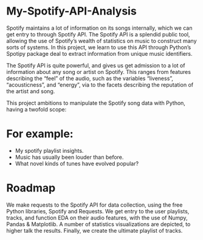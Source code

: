 # My-Spotify-API-Analysis

Spotify maintains a lot of information on its songs internally, which we can get entry to through Spotify API. The Spotify API is a splendid public tool, allowing the use of Spotify’s wealth of statistics on music to construct many sorts of systems. In this project, we learn to use this API through Python’s Spotipy package deal to extract information from unique music identifiers.</b>
 
The Spotify API is quite powerful, and gives us get admission to  a lot of information about any song or artist on Spotify. This ranges from features describing the “feel” of the audio, such as the variables “liveness”, “acousticness”, and “energy”, via to the facets describing the reputation of the artist and song.</b>
 
This project ambitions to manipulate the Spotify song data with Python, having a twofold scope:</b>
​
# For example:
* My spotify playlist insights.</b>
* Music has usually been louder than before.</b>
* What novel kinds of tunes have evolved popular?</b>
​
# Roadmap
 
We make requests to the Spotify API for data collection, using the free Python libraries, Spotify and Requests. We get entry to the user playlists, tracks, and function EDA on their audio features, with the use of Numpy, Pandas & Matplotlib. A number of statistics visualizations are depicted, to higher talk the results. Finally, we create the ultimate playlist of tracks.
